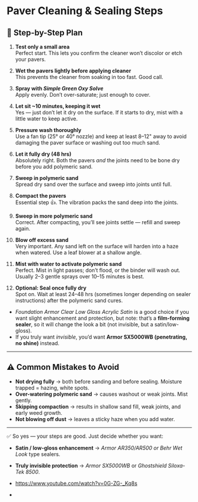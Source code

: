 # Paver Cleaning & Sealing Steps

## 🧹 Step-by-Step Plan

1. **Test only a small area**  
   Perfect start. This lets you confirm the cleaner won’t discolor or etch your pavers.  

2. **Wet the pavers lightly before applying cleaner**  
   This prevents the cleaner from soaking in too fast. Good call.  

3. **Spray with *Simple Green Oxy Solve***  
   Apply evenly. Don’t over-saturate; just enough to cover.  

4. **Let sit ~10 minutes, keeping it wet**  
   Yes — just don’t let it dry on the surface. If it starts to dry, mist with a little water to keep active.  

5. **Pressure wash thoroughly**  
   Use a fan tip (25° or 40° nozzle) and keep at least 8–12" away to avoid damaging the paver surface or washing out too much sand.  

6. **Let it fully dry (48 hrs)**  
   Absolutely right. Both the pavers *and* the joints need to be bone dry before you add polymeric sand.  

7. **Sweep in polymeric sand**  
   Spread dry sand over the surface and sweep into joints until full.  

8. **Compact the pavers**  
   Essential step 👍. The vibration packs the sand deep into the joints.  

9. **Sweep in more polymeric sand**  
   Correct. After compacting, you’ll see joints settle — refill and sweep again.  

10. **Blow off excess sand**  
   Very important. Any sand left on the surface will harden into a haze when watered. Use a leaf blower at a shallow angle.  

11. **Mist with water to activate polymeric sand**  
   Perfect. Mist in light passes; don’t flood, or the binder will wash out. Usually 2–3 gentle sprays over 10–15 minutes is best.  

12. **Optional: Seal once fully dry**  
   Spot on. Wait at least 24–48 hrs (sometimes longer depending on sealer instructions) after the polymeric sand cures.  
   - *Foundation Armor Clear Low Gloss Acrylic Satin* is a good choice if you want slight enhancement and protection, but note: that’s a **film-forming sealer**, so it will change the look a bit (not invisible, but a satin/low-gloss).  
   - If you truly want *invisible*, you’d want **Armor SX5000WB (penetrating, no shine)** instead.  

---

## ⚠️ Common Mistakes to Avoid
- **Not drying fully** → both before sanding and before sealing. Moisture trapped = hazing, white spots.  
- **Over-watering polymeric sand** → causes washout or weak joints. Mist gently.  
- **Skipping compaction** → results in shallow sand fill, weak joints, and early weed growth.  
- **Not blowing off dust** → leaves a sticky haze when you add water.  

---

✅ So yes — your steps are good. Just decide whether you want:  
- **Satin / low-gloss enhancement** → *Armor AR350/AR500 or Behr Wet Look* type sealers.  
- **Truly invisible protection** → *Armor SX5000WB* or *Ghostshield Siloxa-Tek 8500*.  



- https://www.youtube.com/watch?v=0G-ZG-_Kq8s 
- 